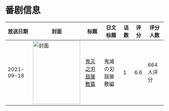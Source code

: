 # 番剧信息

|放送日期|封面|标题|日文标题|话数|评分|评分人数|
|---|---|---|---|---|---|---|
|2021-09-18|<img src="//lain.bgm.tv/pic/cover/c/cf/50/349033_qf8m5.jpg" alt="封面" style="width:150px;height:200px;object-fit:cover;">|[鬼灭之刃 鼓屋敷篇](https://bangumi.tv/subject/349033)|鬼滅の刃 鼓屋敷編|1|6.6|664人评分|
